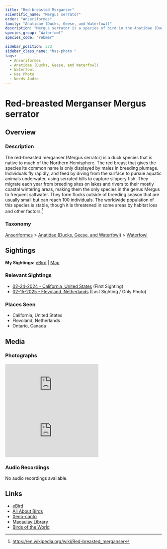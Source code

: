 ```yaml
---
title: "Red-breasted Merganser"
scientific_name: "Mergus serrator"
order: "Anseriformes"
family: "Anatidae (Ducks, Geese, and Waterfowl)"
description: "Mergus serrator is a species of bird in the Anatidae (Ducks, Geese, and Waterfowl) family. It has been observed 8 times. It has been photographed."
species_group: "Waterfowl"
species_code: "rebmer"

sidebar_position: 373
sidebar_class_name: "has-photo "
tags: 
  - Anseriformes
  - Anatidae (Ducks, Geese, and Waterfowl)
  - Waterfowl
  - Has Photo
  - Needs Audio
---
```


# Red-breasted Merganser <span className='sci_name'>Mergus serrator</span>

## Overview

### Description
The red-breasted merganser (Mergus serrator) is a duck species that is native to much of the Northern Hemisphere. The red breast that gives the species its common name is only displayed by males in breeding plumage. Individuals fly rapidly, and feed by diving from the surface to pursue aquatic animals underwater, using serrated bills to capture slippery fish. They migrate each year from breeding sites on lakes and rivers to their mostly coastal wintering areas, making them the only species in the genus Mergus to frequent saltwater. They form flocks outside of breeding season that are usually small but can reach 100 individuals. The worldwide population of this species is stable, though it is threatened in some areas by habitat loss and other factors.[^1]

[^1]: https://en.wikipedia.org/wiki/Red-breasted_merganser

### Taxonomy
[Anseriformes](/tags/anseriformes) > [Anatidae (Ducks, Geese, and Waterfowl)](/tags/anatidae-ducks-geese-and-waterfowl) > [Waterfowl](/tags/waterfowl)


## Sightings

**My Sightings:** [eBird](https://ebird.org/lifelist?r=world&time=life&spp=rebmer) | [Map](/map?species_code=rebmer)

### Relevant Sightings

* [02-24-2024 - California, United States](https://ebird.org/checklist/S162799737) (First Sighting)
* [02-15-2025 - Flevoland, Netherlands](https://ebird.org/checklist/S213397788) (Last Sighting / Only Photo)

### Places Seen

* California, United States
* Flevoland, Netherlands
* Ontario, Canada



## Media
### Photographs
<iframe className="photo_iframe horizontal" src="https://macaulaylibrary.org/asset/631548681/embed" frameBorder="0" allowFullScreen></iframe>
<iframe className="photo_iframe horizontal" src="https://macaulaylibrary.org/asset/631548682/embed" frameBorder="0" allowFullScreen></iframe>

### Audio Recordings
No audio recordings available.

## Links
* [eBird](https://ebird.org/species/rebmer) 
* [All About Birds](https://www.allaboutbirds.org/guide/rebmer) 
* [Xeno-canto](https://www.xeno-canto.org/species/mergus-serrator) 
* [Macaulay Library](https://search.macaulaylibrary.org/catalog?taxonCode=rebmer&sort=rating_rank_desc)
* [Birds of the World](https://birdsoftheworld.org/bow/species/rebmer)
